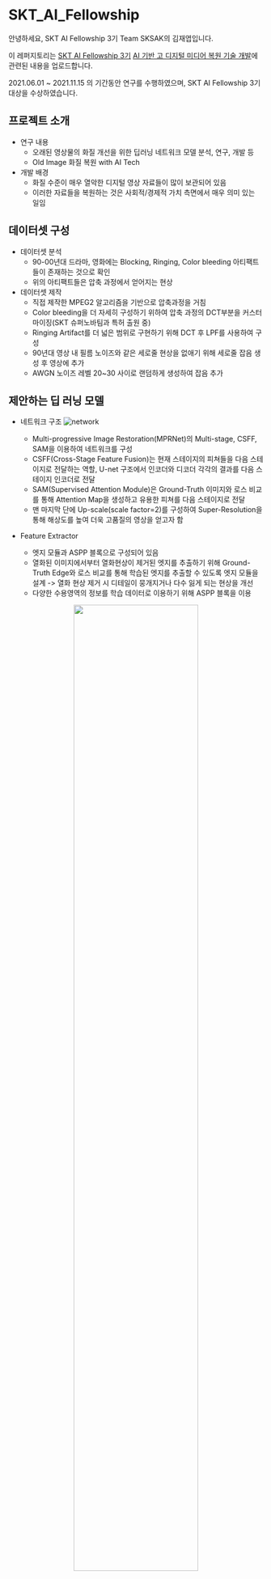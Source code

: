 # SKT_AI_Fellowship

안녕하세요, SKT AI Fellowship 3기 Team SKSAK의 김재엽입니다.

이 레퍼지토리는 [SKT AI Fellowship 3기](https://www.sktaifellowship.com) [AI 기반 고 디지털 미디어 복원 기술 개발](https://www.sktaifellowship.com/4222451b-09b3-4627-a013-9732bcdadf57)에 관련된 내용을 업로드합니다.

2021.06.01 ~ 2021.11.15 의 기간동안 연구를 수행하였으며, SKT AI Fellowship 3기 대상을 수상하였습니다.

## 프로젝트 소개
* 연구 내용
  * 오래된 영상물의 화질 개선을 위한 딥러닝 네트워크 모델 분석, 연구, 개발 등
  * Old Image 화질 복원 with AI Tech
* 개발 배경
  * 화질 수준이 매우 열악한 디지털 영상 자료들이 많이 보관되어 있음
  * 이러한 자료들을 복원하는 것은 사회적/경제적 가치 측면에서 매우 의미 있는 일임

## 데이터셋 구성
* 데이터셋 분석
  * 90-00년대 드라마, 영화에는 Blocking, Ringing, Color bleeding 아티팩트들이 존재하는 것으로 확인 
  * 위의 아티팩트들은 압축 과정에서 얻어지는 현상
* 데이터셋 제작
  * 직접 제작한 MPEG2 알고리즘을 기반으로 압축과정을 거침
  * Color bleeding을 더 자세히 구성하기 위하여 압축 과정의 DCT부분을 커스터마이징(SKT 슈퍼노바팀과 특허 출원 중)
  * Ringing Artifact를 더 넓은 범위로 구현하기 위해 DCT 후 LPF를 사용하여 구성
  * 90년대 영상 내 필름 노이즈와 같은 세로줄 현상을 없애기 위해 세로줄 잡음 생성 후 영상에 추가
  * AWGN 노이즈 레벨 20~30 사이로 랜덤하게 생성하여 잡음 추가

## 제안하는 딥 러닝 모델
* 네트워크 구조
![network](https://user-images.githubusercontent.com/59470033/143054997-4f87fdfc-daf3-4233-bd3c-899d2127c181.png)
  * Multi-progressive Image Restoration(MPRNet)의 Multi-stage, CSFF, SAM을 이용하여 네트워크를 구성
  * CSFF(Cross-Stage Feature Fusion)는 현재 스테이지의 피쳐들을 다음 스테이지로 전달하는 역할, U-net 구조에서 인코더와 디코더 각각의 결과를 다음 스테이지 인코더로 전달
  * SAM(Supervised Attention Module)은 Ground-Truth 이미지와 로스 비교를 통해 Attention Map을 생성하고 유용한 피쳐를 다음 스테이지로 전달
  * 맨 마지막 단에 Up-scale(scale factor=2)를 구성하여 Super-Resolution을 통해 해상도를 높여 더욱 고품질의 영상을 얻고자 함

* Feature Extractor
  *  엣지 모듈과 ASPP 블록으로 구성되어 있음
  *  열화된 이미지에서부터 열화현상이 제거된 엣지를 추출하기 위해 Ground-Truth Edge와 로스 비교를 통해 학습된 엣지를 추출할 수 있도록 엣지 모듈을 설계 -> 열화 현상 제거 시 디테일이 뭉개지거나 다수 잃게 되는 현상을 개선
  *  다양한 수용영역의 정보를 학습 데이터로 이용하기 위해 ASPP 블록을 이용
<p align="center"><img src="https://user-images.githubusercontent.com/59470033/130186086-fc00bfe6-f241-4f3f-ac9a-340548f0889f.png" width="70%" height="70%"></p>


* Channel Attention Based U-net with DC-CAB(Deformable Convolution-Channel Attention Block)  
   * 가중되는 채널에서 각 피쳐들의 집중도를 높이기 위해 CAB 기반의 U-net을 구성
   * 객체의 위치, 중요한 객체를 판단하여 가중치를 주는 Deformable Convolution을 이용한 후 가중되는 채널의 집중도를 위한 CAB 결합
<p align="center"><img src="https://user-images.githubusercontent.com/59470033/143054316-deef9c7e-f9e2-4c5f-99b0-f711c9f838fc.png" width="70%" height="70%"></p>

## 깜박임 현상(Flicker) 개선
* 딥러닝 모델을 통해 복원한 영상을 동영상으로 변환하였을 때 깜박임 현상이 발생
* 이를 해결하기 위해 자체적으로 알고리즘을 구성하여 해결 (SKT 슈퍼노바 팀과 특허 출원 중)
  * 동일한 장면 내의 DC 값을 평균하는 방식으로 깜박임 문제 해결
  * 장면전환과 의도적인 깜박임(노래방, 클럽 등)을 판별하기 위해 DC의 평균과 차이가 실험을 통해 얻은 임계값 보다 크다면 DC의 평균을 갱신

| 깜박임 알고리즘 적용 전 | 깜박임 알고리즘 적용 후 |
|---|---|
|  ![그림5](https://user-images.githubusercontent.com/59470033/143056913-cb7aec74-ebdf-4e00-b147-acbf0640c0b3.gif) | ![그림6](https://user-images.githubusercontent.com/59470033/143057171-fe0ea13e-36a5-45f5-ad2d-40e2de8e3ba3.gif) | 

## 실험 결과
* 목욕탕집 남자들(1995년) 작품에 대한 화질 개선 결과
  * 잡음 및 링잉현상, 반찬에 컬러가 튀는 컬러블리딩 및 무아레 현상을 제거하며 복원
![그림4](https://user-images.githubusercontent.com/59470033/143055789-65da7ae2-1dca-4e8b-b930-03e5ef4b03e1.png)

* 딸부잣집(1994년) 작품에 대한 화질 개선 결과
  * 손 부분에 잡음 및 컬러가 튀는 현상 제거, 머리부분에 링잉현상을 우수하게 제거하며 복원
![그림3](https://user-images.githubusercontent.com/59470033/143055966-774f798a-3a79-4de4-8a5a-95504ac27a9f.png)

## 자세한 내용
* 자세한 내용은 아래 블로그를 참고해주세요!
https://athurk94.tistory.com/entry/SKT-AI-Fellowship3-%EC%B5%9C%EC%A2%85%EB%B0%9C%ED%91%9C%EC%99%80-%EB%81%9D-%EB%A7%88%EB%AC%B4%EB%A6%AC
